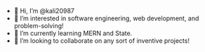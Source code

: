 - 👋 Hi, I’m @kali20987
- 👀 I’m interested in software engineering, web development, and problem-solving!
- 🌱 I’m currently learning MERN and State.
- 💞️ I’m looking to collaborate on any sort of inventive projects!

